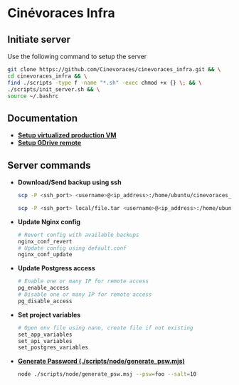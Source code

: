 # Cinévoraces Infra

## Initiate server

Use the following command to setup the server

```bash
git clone https://github.com/Cinevoraces/cinevoraces_infra.git && \
cd cinevoraces_infra && \
find ./scripts -type f -name "*.sh" -exec chmod +x {} \; && \
./scripts/init_server.sh && \
source ~/.bashrc
```

## Documentation

-   [**Setup virtualized production VM**](./doc/virtualization.md)
-   [**Setup GDrive remote**](./doc/gdrive_remote.md)

## Server commands

-   **Download/Send backup using ssh**

    ```bash
    scp -P <ssh_port> <username>@<ip_address>:/home/ubuntu/cinevoraces_infra/backup/<backup_name>.tar \<destination_file>.tar
    ```

    ```bash
    scp -P <ssh_port> local/file.tar <username>@<ip_address>:/home/ubuntu/cinevoraces_infra/backup/
    ```

-   **Update Nginx config**

    ```sh
    # Revert config with available backups
    nginx_conf_revert
    # Update config using default.conf
    nginx_conf_update
    ```

-   **Update Postgress access**

    ```sh
    # Enable one or many IP for remote access
    pg_enable_access
    # Disable one or many IP for remote access
    pg_disable_access
    ```

-   **Set project variables**

    ```sh
    # Open env file using nano, create file if not existing
    set_app_variables
    set_api_variables
    set_postgres_variables
    ```

-   [**Generate Password (./scripts/node/generate_psw.mjs)**](./scripts/node/generate_psw.mjs)

    ```sh
    node ./scripts/node/generate_psw.msj --psw=foo --salt=10
    ```
